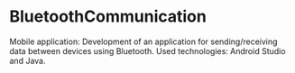 # BluetoothCommunication
Mobile application:  Development of an application for sending/receiving data between devices using Bluetooth. Used technologies: Android Studio and Java. 
